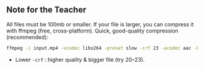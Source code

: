 ## Note for the Teacher
All files must be 100mb or smaller. If your file is larger, you can compress it with ffmpeg (free, cross-platform). Quick, good-quality compression (recommended): 
```bash
ffmpeg -i input.mp4 -vcodec libx264 -preset slow -crf 23 -acodec aac -b:a 100k output.mp4
```
- Lower ``-crf`` : higher quality & bigger file (try 20–23).

